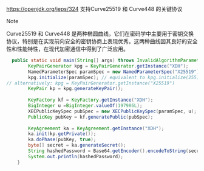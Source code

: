 https://openjdk.org/jeps/324
支持Curve25519 和 Curve448 的关键协议

> [!NOTE]
> Curve25519 和 Curve448 是两种椭圆曲线，它们在密码学中主要用于密钥交换协议，特别是在实现前向安全的密钥协商上表现优秀。这两种曲线因其良好的安全性和性能特性，在现代加密通信中得到了广泛应用。

```java
  public static void main(String[] args) throws InvalidAlgorithmParameterException, InvalidKeyException, NoSuchAlgorithmException, InvalidKeySpecException {  
        KeyPairGenerator kpg = KeyPairGenerator.getInstance("XDH");  
        NamedParameterSpec paramSpec = new NamedParameterSpec("X25519");  
        kpg.initialize(paramSpec); // equivalent to kpg.initialize(255)  
// alternatively: kpg = KeyPairGenerator.getInstance("X25519")  
        KeyPair kp = kpg.generateKeyPair();  
  
        KeyFactory kf = KeyFactory.getInstance("XDH");  
        BigInteger u =BigInteger.valueOf(197986L);  
        XECPublicKeySpec pubSpec = new XECPublicKeySpec(paramSpec, u);  
        PublicKey pubKey = kf.generatePublic(pubSpec);  
  
        KeyAgreement ka = KeyAgreement.getInstance("XDH");  
        ka.init(kp.getPrivate());  
        ka.doPhase(pubKey, true);  
        byte[] secret = ka.generateSecret();  
        String hashedPassword = Base64.getEncoder().encodeToString(secret);  
        System.out.println(hashedPassword);  
    }
```